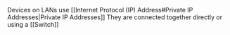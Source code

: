 Devices on LANs use [[Internet Protocol (IP) Address#Private IP Addresses|Private IP Addresses]]
They are connected together directly or using a [[Switch]]
